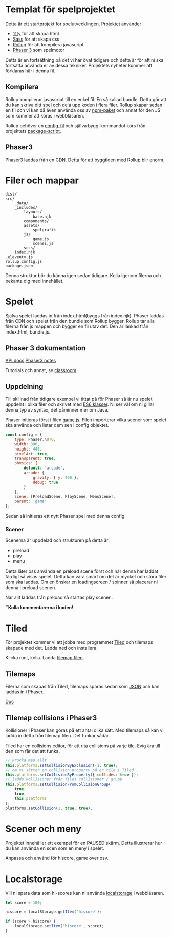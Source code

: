 # Templat för spelprojektet

Detta är ett startprojekt för spelutvecklingen.
Projektet använder 
* [11ty](https://www.11ty.dev/) för att skapa html
* [Sass](https://sass-lang.com/) för att skapa css
* [Rollup](https://rollupjs.org/) för att kompilera javascript
* [Phaser 3](https://phaser.io/) som spelmotor

Detta är en fortsättning på det vi har övat tidigare och detta är för att ni ska fortsätta använda er av dessa tekniker.
Projektets nyheter kommer att förklaras här i denna fil.

## Kompilera

Rollup kompilerar javascript till en enkel fil. En så kallad bundle.
Detta gör att du kan skriva ditt spel och dela upp koden i flera filer. Rollup skapar sedan en fil och vi kan då även använda oss av [npm-paket](https://www.npmjs.com/) och annat för den JS som kommer att köras i webbläsaren.

Rollup behöver en [config-fil](rollup.config.js) och själva bygg-kommandot körs från projektets [package-script](package.json).

## Phaser3

Phaser3 laddas från en [CDN](https://www.cloudflare.com/en-gb/learning/cdn/what-is-a-cdn/). Detta för att byggtiden med Rollup blir enorm.

# Filer och mappar

```
dist/
src/
    _data/
    _includes/
        layouts/
            base.njk
        components/
        assets/
            spelgrafik
        js/
            game.js
            scenes.js
        scss/
    index.njk
.eleventy.js
rollup.config.js
package.json
```

Denna struktur bör du känna igen sedan tidigare. Kolla igenom filerna och bekanta dig med innehållet.

# Spelet

Själva spelet laddas in från index.html(byggs från index.njk). Phaser laddas från CDN och spelet från den bundle som Rollup bygger. Rollup tar alla filerna från js mappen och bygger en fil utav det. Den är länkad från index.html, bundle.js.

## Phaser 3 dokumentation

[API docs](https://newdocs.phaser.io/docs/3.55.2)
[Phaser3 notes](https://rexrainbow.github.io/phaser3-rex-notes/docs/site/)

Tutorials och annat, se [classroom](https://classroom.google.com/u/0/).
## Uppdelning

Till skillnad från tidigare exempel vi tittat på för Phaser så är nu spelet uppdelat i olika filer och skrivet med [ES6 klasser](https://developer.mozilla.org/en-US/docs/Web/JavaScript/Reference/Classes?retiredLocale=sv-SE). 
Ni ser väl om ni gillar denna typ av syntax, det påminner mer om Java.

Phaser initieras först i filen [game.js](src/js/game.js). Filen importerar vilka scener som spelet ska använda och listar dem sen i config objektet.

```js
const config = {
    type: Phaser.AUTO,
    width: 896,
    height: 448,
    pixelArt: true,
    transparent: true,
    physics: {
        default: 'arcade',
        arcade: {
            gravity: { y: 400 },
            debug: true
        }
    },
    scene: [PreloadScene, PlayScene, MenuScene],
    parent: 'game'
};
```

Sedan så initieras ett nytt Phaser spel med denna config.

### Scener

Scenerna är uppdelad och strukturen på detta är:

* preload
* play
* menu

Detta låter oss använda en preload scene först och när denna har laddat färdigt så visas spelet. Detta kan vara smart om det är mycket och stora filer som ska laddas. Om en önskar en loadingscreen / spinner så placerar ni denna i preload scenen.

När allt laddas från preload så startas play scenen.

**¨Kolla kommentarerna i koden!**

# Tiled

För projektet kommer vi att jobba med programmet [Tiled](https://www.mapeditor.org/) och tilemaps skapade med det.
Ladda ned och installera.

Klicka runt, kolla. Ladda [tilemap filen](src/assets/tilemaps/level1.json).

## Tilemaps

Filerna som skapas från Tiled, tilemaps sparas sedan som [JSON](https://www.json.org/json-en.html) och kan laddas in i Phaser.

[Doc](https://newdocs.phaser.io/docs/3.55.2/Phaser.Tilemaps)
## Tilemap collisions i Phaser3

Kollisioner i Phaser kan göras på ett antal olika sätt. Med tilemaps så kan vi ladda in detta från tilemap filen. Det funkar sådär.

Tiled har en collisions editor, för att rita collisions på varje tile. Evig ära till den som får det att funka.

```js
// krocka med allt
this.platforms.setCollisionByExclusion(-1, true);
// om vi sätter en collision property på en tile i Tiled
this.platforms.setCollisionByProperty({ collides: true });
// ladda kollisioner från Tiles collisioner / grupp
this.platforms.setCollisionFromCollisionGroup(
    true,
    true,
    this.platforms
);
platforms.setCollision(1, true, true);
```

# Scener och meny

Projektet innehåller ett exempel för en PAUSED skärm. Detta illustrerar hur du kan använda en scen som en meny i spelet.

Anpassa och använd för hiscore, game over osv.

# Localstorage

Vill ni spara data som hi-scores kan ni använda [localstorage](https://developer.mozilla.org/en-US/docs/Web/API/Window/localStorage) i webbläsaren.

```js
let score = 100;

hiscore = localStorage.getItem('hiscore');

if (score > hiscore) {
    localStorage.setItem('hiscore', score);
}
```
